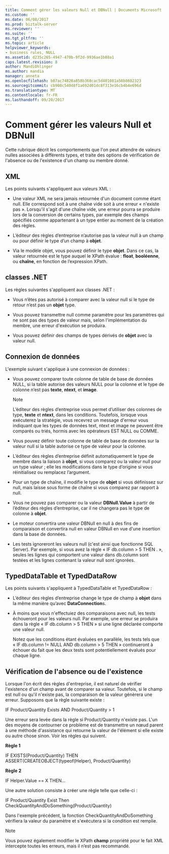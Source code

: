```yaml
---
title: Comment gérer les valeurs Null et DBNull | Documents Microsoft
ms.custom: ''
ms.date: 06/08/2017
ms.prod: biztalk-server
ms.reviewer: ''
ms.suite: ''
ms.tgt_pltfrm: ''
ms.topic: article
helpviewer_keywords:
- business rules, NULL
ms.assetid: d235c265-4947-470b-9f2d-9936ae1b88a1
caps.latest.revision: 8
author: MandiOhlinger
ms.author: mandia
manager: anneta
ms.openlocfilehash: b07ac74828a858b368cac5d401081a58b8602323
ms.sourcegitcommit: cb908c540d8f1a692d01dc8f313e16cb4b4e696d
ms.translationtype: MT
ms.contentlocale: fr-FR
ms.lasthandoff: 09/20/2017
---
```

# <a name="how-to-handle-null-and-dbnull"></a>Comment gérer les valeurs Null et DBNull
Cette rubrique décrit les comportements que l'on peut attendre de valeurs nulles associées à différents types, et traite des options de vérification de l'absence ou de l'existence d'un champ ou membre donné.  
  
## <a name="xml"></a>XML  
 Les points suivants s'appliquent aux valeurs XML :  
  
-   Une valeur XML ne sera jamais retournée d'un document comme étant null. Elle correspond soit à une chaîne vide soit à une erreur « n'existe pas ». Lorsqu'il s'agit d'une chaîne vide, une erreur pourra se produire lors de la conversion de certains types, par exemple des champs spécifiés comme appartenant à un type entier au moment de la création des règles.  
  
-   L’éditeur des règles d’entreprise n’autorise pas la valeur null à un champ ou pour définir le type d’un champ à **objet**.  
  
-   Via le modèle objet, vous pouvez définir le type **objet**. Dans ce cas, la valeur retournée est le type auquel le XPath évalue : **float**, **booléenne**, ou **chaîne**, en fonction de l’expression XPath.  
  
## <a name="net-classes"></a>classes .NET  
 Les règles suivantes s'appliquent aux classes .NET :  
  
-   Vous n’êtes pas autorisé à comparer avec la valeur null si le type de retour n’est pas un **objet** type.  
  
-   Vous pouvez transmettre null comme paramètre pour les paramètres qui ne sont pas des types de valeur mais, selon l'implémentation du membre, une erreur d'exécution se produira.  
  
-   Vous pouvez définir des champs de types dérivés de **objet** avec la valeur null.  
  
## <a name="data-connection"></a>Connexion de données  
 L'exemple suivant s'applique à une connexion de données :  
  
-   Vous pouvez comparer toute colonne de table de base de données NULL, si la table autorise des valeurs NULL pour la colonne et le type de colonne n’est pas **texte**, **ntext**, et **image**.  
  
    > [!NOTE]
    >  L’éditeur des règles d’entreprise vous permet d’utiliser des colonnes de type, **texte** et **ntext**, dans les conditions. Toutefois, lorsque vous exécuterez la stratégie, vous recevrez un message d'erreur vous indiquant que les types de données text, ntext et image ne peuvent être comparés ou triés, hormis avec les opérateurs EST NULL ou COMME.  
  
-   Vous pouvez définir toute colonne de table de base de données sur la valeur null si la table autorise ce type de valeur pour la colonne.  
  
-   L’éditeur des règles d’entreprise définit automatiquement le type de membre dans la liaison à **objet**, si vous comparez ou la valeur null pour un type valeur ; elle les modifications dans le type d’origine si vous réinitialisez ou remplacez l’argument.  
  
-   Pour un type de chaîne, il modifie le type de **objet** si vous définissez sur null, mais laisse sous forme de chaîne si vous comparez par rapport à null.  
  
-   Vous ne pouvez pas comparer ou la valeur **DBNull.Value** à partir de l’éditeur des règles d’entreprise, car il ne changera pas le type de colonne à **objet**.  
  
-   Le moteur convertira une valeur DBNull en null à des fins de comparaison et convertira null en valeur DBNull en vue d'une insertion dans la base de données.  
  
-   Les tests ignoreront les valeurs null (c'est ainsi que fonctionne SQL Server). Par exemple, si vous avez la règle « IF db.column > 5 THEN . », seules les lignes qui comportent une valeur dans db.column sont testées et les lignes contenant la valeur null sont ignorées.  
  
## <a name="typeddatatable-and-typeddatarow"></a>TypedDataTable et TypedDataRow  
 Les points suivants s'appliquent à TypedDataTable et TypedDataRow :  
  
-   L’éditeur des règles d’entreprise change le type de champ à **objet** dans la même manière qu’avec **DataConnection**s.  
  
-   À moins que vous n'effectuiez des comparaisons avec null, les tests échoueront pour les valeurs null. Par exemple, une erreur se produira dans la règle « IF db.column > 5 THEN » si une ligne déclarée comporte une valeur null.  
  
     Notez que les conditions étant évaluées en parallèle, les tests tels que « IF db.column != NULL AND db.column > 5 THEN » continueront à échouer du fait que les deux tests sont potentiellement évalués pour chaque ligne.  
  
## <a name="checking-for-null-or-existence"></a>Vérification de l'absence ou de l'existence  
 Lorsque l'on écrit des règles d'entreprise, il est naturel de vérifier l'existence d'un champ avant de comparer sa valeur. Toutefois, si le champ est null ou qu'il n'existe pas, la comparaison de la valeur génèrera une erreur. Supposons que la règle suivante existe :  
  
 IF Product/Quantity Exists AND Product/Quantity > 1  
  
 Une erreur sera levée dans la règle si Product/Quantity n'existe pas. L'un des moyens de contourner ce problème est de transmettre un nœud parent à une méthode d'assistance qui retourne la valeur de l'élément si elle existe ou autre chose sinon. Voir les règles qui suivent.  
  
 **Règle 1**  
  
 IF EXISTS(Product/Quantity) THEN ASSERT(CREATEOBJECT(typeof(Helper), Product/Quantity)  
  
 **Règle 2**  
  
 IF Helper.Value == X THEN...  
  
 Une autre solution consiste à créer une règle telle que celle-ci :  
  
 IF Product/Quantity Exist Then CheckQuantityAndDoSomething(Product/Quantity)  
  
 Dans l'exemple précédent, la fonction CheckQuantityAndDoSomething vérifiera la valeur du paramètre et s'exécutera si la condition est remplie.  
  
> [!NOTE]
>  Vous pouvez également modifier le XPath **champ** propriété pour le fait XML intercepte toutes les erreurs, mais il n’est pas recommandé.
